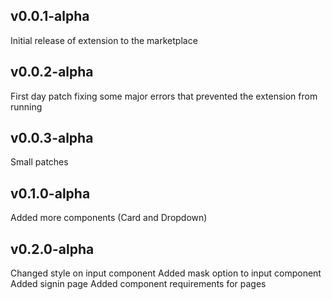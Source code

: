 ## v0.0.1-alpha
Initial release of extension to the marketplace

## v0.0.2-alpha
First day patch fixing some major errors that prevented the extension from running

## v0.0.3-alpha
Small patches

## v0.1.0-alpha
Added more components (Card and Dropdown)

## v0.2.0-alpha
Changed style on input component
Added mask option to input component
Added signin page
Added component requirements for pages
